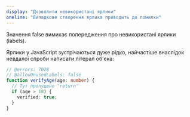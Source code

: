 ```yaml
---
display: "Дозволити невикористані ярлики"
oneline: "Випадкове створення ярлика приводить до помилки"
---
```


Значення false вимикає попередження про невикористані ярлики (labels).

Ярлики у JavaScript зустрічаються дуже рідко, найчастіше внаслідок невдалої спроби написати літерал об'єка:

```ts twoslash
// @errors: 7028
// @allowUnusedLabels: false
function verifyAge(age: number) {
  // Тут пропущено 'return'
  if (age > 18) {
    verified: true;
  }
}
```
